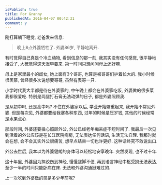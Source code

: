 ```yaml
---
isPublish: true
title: For Granny
publishedAt: 2016-04-07 00:42:31
comment: y
---
```


刚打算躺下睡觉, 老爸发来信息:

> 晚上8点外婆牺牲了.
> 外婆86岁, 平静地离开.

有时觉得自己真是个冷血动物, 看到信息的那一刻, 我其实没有任何感觉,
很平静地接受了, 大概觉得这天迟早要来. 第一时间只想问问母上还好嘛.

母上是家里最小的闺女, 她上面有3个哥哥, 也算是被哥哥们护着长大的.
我小时候很羡慕, 曾经很多次说想要哥哥, 虽然有表哥一只.

小学时代我大半都是待在外婆家的, 中午晚上都会在外婆家吃饭, 外婆做的很多菜我都很爱吃.
特别是两腿打石膏无法动弹的日子, 都是外婆照顾我.

是从初中吗, 还是高中吗? 不住在外婆家以后, 学业开始繁重起来, 我开始不常见外婆.
但是每次见, 外婆都要给我塞各种东西, 过年的时候是压岁钱, 其他的时候经常是水果点心.

那段时间, 外婆还要操心照顾外公, 外公已经老年痴呆症不短时间了.
我最后一次见到活着的外公应该是在长江医院病房, 无法表达任何话语, 生活无法自理.
我那时就会在想, 会不会其实外公很痛苦, 想早点结束一切也许更好. 这种话终究不敢说出口.

外公去世后, 我本以为外婆健朗的身体可以轻松地安享晚年. 突然发现, 也不过十年.

这十年里, 外婆因为摔跤伤到神经, 慢慢腿脚不便, 再到语言神经中枢受损无法表达, 至少一半的时间只能卧病在床.
无法和外婆沟通挺难过的.

上一次吃到外婆做的菜是多少年前呢?
